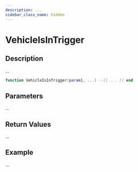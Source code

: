 ```yaml
---
description: ...
sidebar_class_name: hidden
---
```


# VehicleIsInTrigger

## Description

...

```lua
function VehicleIsInTrigger(param1, ...) --[[ ... ]] end
```

## Parameters

...

## Return Values

...

## Example

...

